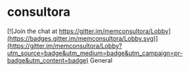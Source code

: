 # consultora

[![Join the chat at https://gitter.im/memconsultora/Lobby](https://badges.gitter.im/memconsultora/Lobby.svg)](https://gitter.im/memconsultora/Lobby?utm_source=badge&utm_medium=badge&utm_campaign=pr-badge&utm_content=badge)
General
